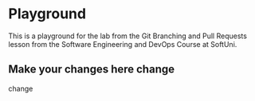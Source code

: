 # Playground
This is a playground for the lab from the Git Branching and Pull Requests lesson from the Software Engineering and DevOps Course at SoftUni.

## Make your changes here change
change